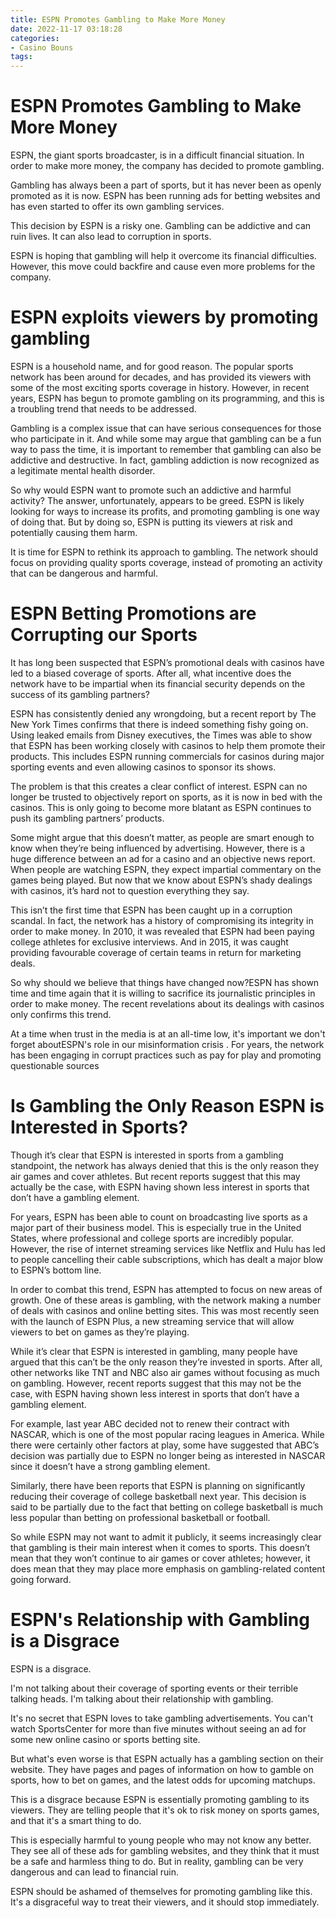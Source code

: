 ```yaml
---
title: ESPN Promotes Gambling to Make More Money
date: 2022-11-17 03:18:28
categories:
- Casino Bouns
tags:
---
```



#  ESPN Promotes Gambling to Make More Money

ESPN, the giant sports broadcaster, is in a difficult financial situation. In order to make more money, the company has decided to promote gambling.

Gambling has always been a part of sports, but it has never been as openly promoted as it is now. ESPN has been running ads for betting websites and has even started to offer its own gambling services.

This decision by ESPN is a risky one. Gambling can be addictive and can ruin lives. It can also lead to corruption in sports.

 ESPN is hoping that gambling will help it overcome its financial difficulties. However, this move could backfire and cause even more problems for the company.

#  ESPN exploits viewers by promoting gambling

ESPN is a household name, and for good reason. The popular sports network has been around for decades, and has provided its viewers with some of the most exciting sports coverage in history. However, in recent years, ESPN has begun to promote gambling on its programming, and this is a troubling trend that needs to be addressed.

Gambling is a complex issue that can have serious consequences for those who participate in it. And while some may argue that gambling can be a fun way to pass the time, it is important to remember that gambling can also be addictive and destructive. In fact, gambling addiction is now recognized as a legitimate mental health disorder.

So why would ESPN want to promote such an addictive and harmful activity? The answer, unfortunately, appears to be greed. ESPN is likely looking for ways to increase its profits, and promoting gambling is one way of doing that. But by doing so, ESPN is putting its viewers at risk and potentially causing them harm.

It is time for ESPN to rethink its approach to gambling. The network should focus on providing quality sports coverage, instead of promoting an activity that can be dangerous and harmful.

#  ESPN Betting Promotions are Corrupting our Sports

It has long been suspected that ESPN’s promotional deals with casinos have led to a biased coverage of sports. After all, what incentive does the network have to be impartial when its financial security depends on the success of its gambling partners?

ESPN has consistently denied any wrongdoing, but a recent report by The New York Times confirms that there is indeed something fishy going on. Using leaked emails from Disney executives, the Times was able to show that ESPN has been working closely with casinos to help them promote their products. This includes ESPN running commercials for casinos during major sporting events and even allowing casinos to sponsor its shows.

The problem is that this creates a clear conflict of interest. ESPN can no longer be trusted to objectively report on sports, as it is now in bed with the casinos. This is only going to become more blatant as ESPN continues to push its gambling partners’ products.

Some might argue that this doesn’t matter, as people are smart enough to know when they’re being influenced by advertising. However, there is a huge difference between an ad for a casino and an objective news report. When people are watching ESPN, they expect impartial commentary on the games being played. But now that we know about ESPN’s shady dealings with casinos, it’s hard not to question everything they say.

This isn’t the first time that ESPN has been caught up in a corruption scandal. In fact, the network has a history of compromising its integrity in order to make money. In 2010, it was revealed that ESPN had been paying college athletes for exclusive interviews. And in 2015, it was caught providing favourable coverage of certain teams in return for marketing deals.

So why should we believe that things have changed now?ESPN has shown time and time again that it is willing to sacrifice its journalistic principles in order to make money. The recent revelations about its dealings with casinos only confirms this trend.



At a time when trust in the media is at an all-time low, it's important we don't forget aboutESPN's role in our misinformation crisis . For years, the network has been engaging in corrupt practices such as pay for play and promoting questionable sources

#  Is Gambling the Only Reason ESPN is Interested in Sports?

Though it’s clear that ESPN is interested in sports from a gambling standpoint, the network has always denied that this is the only reason they air games and cover athletes. But recent reports suggest that this may actually be the case, with ESPN having shown less interest in sports that don’t have a gambling element.

For years, ESPN has been able to count on broadcasting live sports as a major part of their business model. This is especially true in the United States, where professional and college sports are incredibly popular. However, the rise of internet streaming services like Netflix and Hulu has led to people cancelling their cable subscriptions, which has dealt a major blow to ESPN’s bottom line.

In order to combat this trend, ESPN has attempted to focus on new areas of growth. One of these areas is gambling, with the network making a number of deals with casinos and online betting sites. This was most recently seen with the launch of ESPN Plus, a new streaming service that will allow viewers to bet on games as they’re playing.

While it’s clear that ESPN is interested in gambling, many people have argued that this can’t be the only reason they’re invested in sports. After all, other networks like TNT and NBC also air games without focusing as much on gambling. However, recent reports suggest that this may not be the case, with ESPN having shown less interest in sports that don’t have a gambling element.

For example, last year ABC decided not to renew their contract with NASCAR, which is one of the most popular racing leagues in America. While there were certainly other factors at play, some have suggested that ABC’s decision was partially due to ESPN no longer being as interested in NASCAR since it doesn’t have a strong gambling element.

Similarly, there have been reports that ESPN is planning on significantly reducing their coverage of college basketball next year. This decision is said to be partially due to the fact that betting on college basketball is much less popular than betting on professional basketball or football.

So while ESPN may not want to admit it publicly, it seems increasingly clear that gambling is their main interest when it comes to sports. This doesn’t mean that they won’t continue to air games or cover athletes; however, it does mean that they may place more emphasis on gambling-related content going forward.

#  ESPN's Relationship with Gambling is a Disgrace

ESPN is a disgrace.

I'm not talking about their coverage of sporting events or their terrible talking heads. I'm talking about their relationship with gambling.

It's no secret that ESPN loves to take gambling advertisements. You can't watch SportsCenter for more than five minutes without seeing an ad for some new online casino or sports betting site.

But what's even worse is that ESPN actually has a gambling section on their website. They have pages and pages of information on how to gamble on sports, how to bet on games, and the latest odds for upcoming matchups.

This is a disgrace because ESPN is essentially promoting gambling to its viewers. They are telling people that it's ok to risk money on sports games, and that it's a smart thing to do.

This is especially harmful to young people who may not know any better. They see all of these ads for gambling websites, and they think that it must be a safe and harmless thing to do. But in reality, gambling can be very dangerous and can lead to financial ruin.

ESPN should be ashamed of themselves for promoting gambling like this. It's a disgraceful way to treat their viewers, and it should stop immediately.